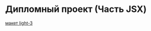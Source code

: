 # Дипломный проект (Часть JSX)

[макет light-3](https://www.figma.com/file/6FMWkB94wE7KTkcCgUXtnC/Дипломный-проект?type=design&node-id=1-2208&mode=design&t=FpVIyanhEgvjXt2s-0)
